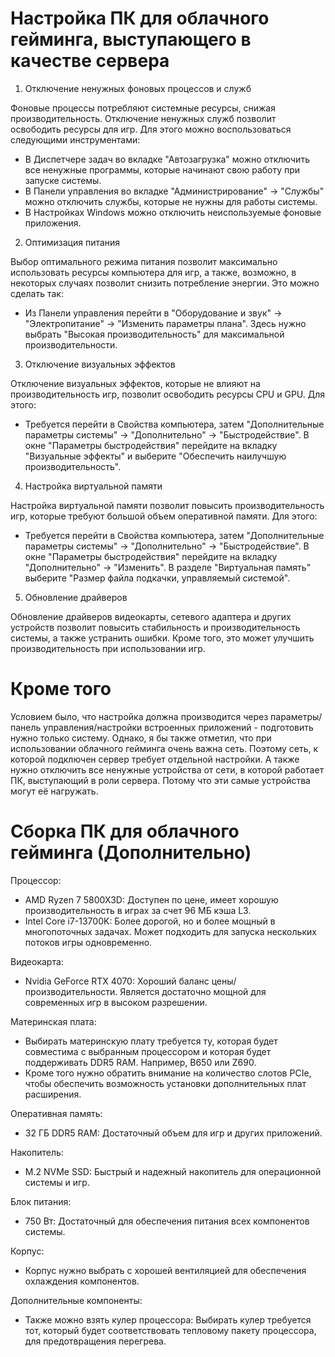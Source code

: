 # Настройка ПК для облачного гейминга, выступающего в качестве сервера

1) Отключение ненужных фоновых процессов и служб
  
Фоновые процессы потребляют системные ресурсы, снижая производительность. Отключение ненужных служб позволит освободить ресурсы для игр. Для этого можно воспользоваться следующими инструментами:
- В Диспетчере задач во вкладке "Автозагрузка" можно отключить все ненужные программы, которые начинают свою работу при запуске системы.
- В Панели управления во вкладке "Администрирование" -> "Службы" можно отключить службы, которые не нужны для работы системы.
- В Настройках Windows можно отключить неиспользуемые фоновые приложения.
  
2) Оптимизация питания
  
Выбор оптимального режима питания позволит максимально использовать ресурсы компьютера для игр, а также, возможно, в некоторых случаях позволит снизить потребление энергии. Это можно сделать так:
- Из Панели управления перейти в "Оборудование и звук" -> "Электропитание" -> "Изменить параметры плана". Здесь нужно выбрать "Высокая производительность" для максимальной производительности.
  
3) Отключение визуальных эффектов 
  
Отключение визуальных эффектов, которые не влияют на производительность игр, позволит освободить ресурсы CPU и GPU. Для этого:
- Требуется перейти в Свойства компьютера, затем "Дополнительные параметры системы" -> "Дополнительно" -> "Быстродействие". В окне "Параметры быстродействия" перейдите на вкладку "Визуальные эффекты" и выберите "Обеспечить наилучшую производительность".
  
4) Настройка виртуальной памяти
  
Настройка виртуальной памяти позволит повысить производительность игр, которые требуют большой объем оперативной памяти. Для этого:
- Требуется перейти в Свойства компьютера, затем "Дополнительные параметры системы" -> "Дополнительно" -> "Быстродействие". В окне "Параметры быстродействия" перейдите на вкладку "Дополнительно" -> "Изменить". В разделе "Виртуальная память" выберите "Размер файла подкачки, управляемый системой". 
  
5) Обновление драйверов
  
Обновление драйверов видеокарты, сетевого адаптера и других устройств позволит повысить стабильность и производительность системы, а также устранить ошибки. Кроме того, это может улучшить производительность при использовании игр.
  
# Кроме того

Условием было, что настройка должна производится через параметры/панель управления/настройки встроенных приложений - подготовить нужно только систему. Однако, я бы также отметил, что при использовании облачного гейминга очень важна сеть. Поэтому сеть, к которой подключен сервер требует отдельной настройки. А также нужно отключить все ненужные устройства от сети, в которой работает ПК, выступающий в роли сервера. Потому что эти самые устройства могут её нагружать.

# Сборка ПК для облачного гейминга (Дополнительно)

Процессор: 
  - AMD Ryzen 7 5800X3D: Доступен по цене, имеет хорошую производительность в играх за счет 96 МБ кэша L3.
  - Intel Core i7-13700K: Более дорогой, но и более мощный в многопоточных задачах. Может подходить для запуска нескольких потоков игры одновременно. 

Видеокарта: 
  - Nvidia GeForce RTX 4070: Хороший баланс цены/производительности. Является достаточно мощной для современных игр в высоком разрешении.

Материнская плата:
  - Выбирать материнскую плату требуется ту, которая будет совместима с выбранным процессором и которая будет поддерживать DDR5 RAM. Например, B650 или Z690. 
  - Кроме того нужно обратить внимание на количество слотов PCIe, чтобы обеспечить возможность установки дополнительных плат расширения.

Оперативная память:
  - 32 ГБ DDR5 RAM: Достаточный объем для игр и других приложений. 

Накопитель:
  - M.2 NVMe SSD: Быстрый и надежный накопитель для операционной системы и игр. 

Блок питания:
  - 750 Вт: Достаточный для обеспечения питания всех компонентов системы.

Корпус:
  - Корпус нужно выбрать с хорошей вентиляцией для обеспечения охлаждения компонентов.

Дополнительные компоненты:
  - Также можно взять кулер процессора: Выбирать кулер требуется тот, который будет соответствовать тепловому пакету процессора, для предотвращения перегрева.
